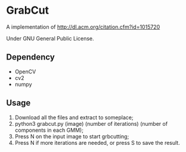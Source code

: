 # GrabCut
A implementation of http://dl.acm.org/citation.cfm?id=1015720

Under GNU General Public License.

## Dependency
- OpenCV
- cv2
- numpy

## Usage
1. Download all the files and extract to someplace;
2. python3 grabcut.py (image) (number of iterations) (number of components in each GMM);
3. Press N on the input image to start grbcutting;
4. Press N if more iterations are needed, or press S to save the result.

